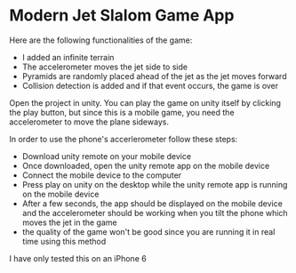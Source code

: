 # Modern Jet Slalom Game App

Here are the following functionalities of the game:
- I added an infinite terrain
- The accelerometer moves the jet side to side
- Pyramids are randomly placed ahead of the jet as the jet moves forward
- Collision detection is added and if that event occurs, the game is over

Open the project in unity. You can play the game on unity itself by clicking the play button, but since this is a
mobile game, you need the accelerometer to move the plane sideways.

In order to use the phone's accerlerometer follow these steps:
- Download unity remote on your mobile device
- Once downloaded, open the unity remote app on the mobile device
- Connect the mobile device to the computer
- Press play on unity on the desktop while the unity remote app is running on the mobile device
- After a few seconds, the app should be displayed on the mobile device and the accelerometer should be working when you tilt the phone which moves the jet in the game
- the quality of the game won't be good since you are running it in real time using this method

I have only tested this on an iPhone 6
